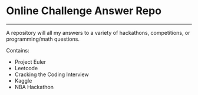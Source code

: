 # Online Challenge Answer Repo
---
A repository will all my answers to a variety of hackathons, competitions, or programming/math questions. 

Contains:
* Project Euler
* Leetcode
* Cracking the Coding Interview
* Kaggle 
* NBA Hackathon
